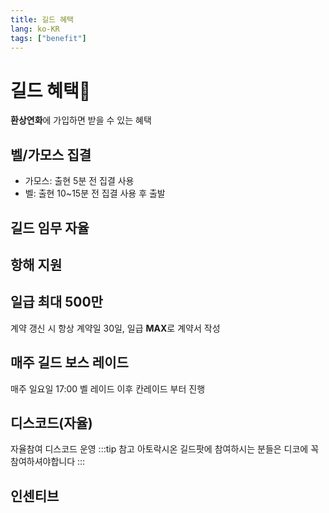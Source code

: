 ```yaml
---
title: 길드 혜택
lang: ko-KR
tags: ["benefit"]
---
```

# 길드 혜택:gift:

**환상연화**에 가입하면 받을 수 있는 혜택
## 벨/가모스 집결
 - 가모스: 출현 5분 전 집결 사용
 - 벨: 출현 10~15분 전 집결 사용 후 출발

## 길드 임무 자율

## 항해 지원

## 일급 최대 500만
계약 갱신 시 항상 계약일 30일, 일급 **MAX**로 계약서 작성

## 매주 길드 보스 레이드
매주 일요일 17:00 벨 레이드 이후 칸레이드 부터 진행

## 디스코드(자율)
자율참여 디스코드 운영
:::tip 참고
아토락시온 길드팟에 참여하시는 분들은 디코에 꼭 참여하셔야합니다
:::

## 인센티브

